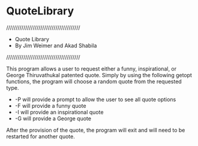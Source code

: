 # QuoteLibrary

///////////////////////////////////////
 *  Quote Library
 *  By Jim Weimer and Akad Shabila
 
///////////////////////////////////////
 
 This program allows a user to request either a funny, inspirational, or George Thiruvathukal patented quote. Simply by using the following  getopt functions, the program will choose a random quote from the requested type. 
 
* -P will provide a prompt to allow the user to see all quote options
* -F will provide a funny quote
* -I will provide an inspirational quote
* -G will provide a George quote

After the provision of the quote, the program will exit and will need to be restarted for another quote.
